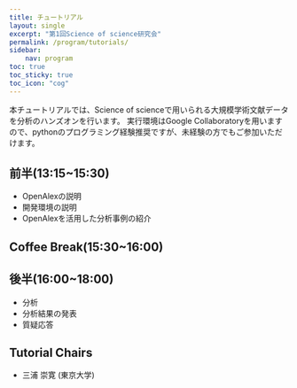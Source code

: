 ```yaml
---
title: チュートリアル
layout: single
excerpt: "第1回Science of science研究会"
permalink: /program/tutorials/
sidebar: 
    nav: program
toc: true
toc_sticky: true
toc_icon: "cog"
---
```


本チュートリアルでは、Science of scienceで用いられる大規模学術文献データを分析のハンズオンを行います。
実行環境はGoogle Collaboratoryを用いますので、pythonのプログラミング経験推奨ですが、未経験の方でもご参加いただけます。

## 前半(13:15~15:30)

- OpenAlexの説明
- 開発環境の説明
- OpenAlexを活用した分析事例の紹介

## Coffee Break(15:30~16:00)

## 後半(16:00~18:00)

- 分析
- 分析結果の発表
- 質疑応答

## Tutorial Chairs

* 三浦 崇寛 (東京大学)